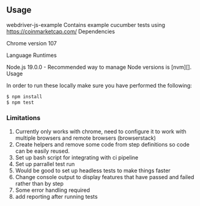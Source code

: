 ## Usage
webdriver-js-example
Contains example cucumber tests using https://coinmarketcap.com/
Dependencies

Chrome version 107

Language Runtimes

Node.js 19.0.0 - Recommended way to manage Node versions is [nvm][].
Usage

In order to run these locally make sure you have performed the following:

```bash
$ npm install
$ npm test
```

### Limitations

1. Currently only works with chrome, need to configure it to work with multiple browsers and remote browsers (browserstack)
2. Create helpers and remove some code from step definitions so code can be easily reused.
3. Set up bash script for integrating with ci pipeline
4. Set up parrallel test run
5. Would be good to set up headless tests to make things faster
6. Change console output to display features that have passed and failed rather than by step
7. Some error handling required
8. add reporting after running tests
